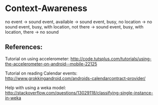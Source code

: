 Context-Awareness
=================

no event -> sound
event, available -> sound
event, busy, no location -> no sound
event, busy, with location, not there -> sound
event, busy, with location, there -> no sound


References:
-----------
Tutorial on using accelerometer: http://code.tutsplus.com/tutorials/using-the-accelerometer-on-android--mobile-22125

Tutorial on reading Calendar events: http://www.grokkingandroid.com/androids-calendarcontract-provider/

Help with using a weka model: http://stackoverflow.com/questions/13029118/classifying-single-instance-in-weka
